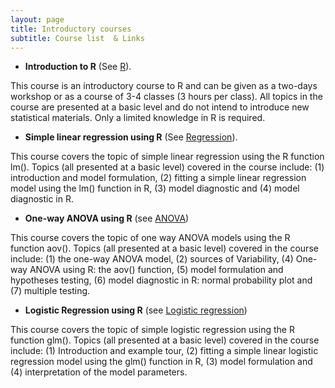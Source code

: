 ```yaml
---
layout: page
title: Introductory courses
subtitle: Course list  & Links
---
```



-   **Introduction to R** (See [R](https://github.com/eR-Biostat/Courses/tree/master/Introductory%20Courses/Introduction%20to%20R)).

This course is an introductory course to R and can be given as a two-days workshop or as a course of 3-4 classes (3 hours per class). All topics in the course are presented at a basic level and do not intend to introduce new statistical materials. Only a limited knowledge in R is required. 

-   **Simple linear regression using R** (See [Regression](https://github.com/eR-Biostat/Courses/tree/master/Introductory%20Courses/Introduction%20to%20statistical%20modeling%20using%20R/Simple%20linear%20regression)).

This course covers the topic of simple linear regression using the R function lm(). Topics (all presented at a basic level) covered in the course include: (1) introduction and model formulation, (2)
fitting a simple linear regression model using the lm() function in R, (3) model diagnostic and (4)
model diagnostic in R.

-   **One-way ANOVA using R** (see [ANOVA](https://github.com/eR-Biostat/Courses/tree/master/Introductory%20Courses/Introduction%20to%20statistical%20modeling%20using%20R/One%20way%20ANOVA))

This course covers the topic of one way ANOVA models using the R function aov(). Topics (all presented at a basic level) covered in the course include: (1) the one-way ANOVA model, (2) sources of Variability, (4) One-way ANOVA using R: the aov() function, (5) model formulation and hypotheses testing, (6) model diagnostic in R: normal probability plot and (7) multiple testing.

-   **Logistic Regression using R** (see [Logistic regression](https://github.com/eR-Biostat/Courses/tree/master/Introductory%20Courses/Introduction%20to%20statistical%20modeling%20using%20R/Logistic%20regression))

This course covers the topic of simple logistic regression using the R function glm(). Topics (all presented at a basic level) covered in the course include: (1) Introduction and example tour, (2)
fitting a simple linear logistic regression model using the glm() function in R, (3) model formulation and (4) interpretation of the model parameters.

